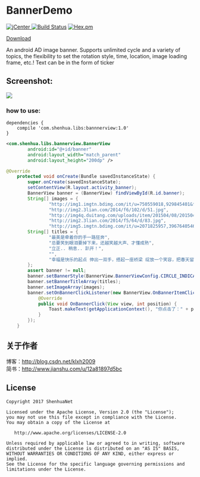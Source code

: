 # BannerDemo
[ ![jCenter](https://img.shields.io/badge/version-1.0-yellowgreen.svg) ](https://dl.bintray.com/shenhuanetos/maven/com/shenhua/libs/bannerview/1.0/)
[![Build Status](https://img.shields.io/travis/rust-lang/rust/master.svg)](https://bintray.com/shenhuanetos/maven/bannnerView)
[![Hex.pm](https://img.shields.io/hexpm/l/plug.svg)](https://www.apache.org/licenses/LICENSE-2.0.html)

[Download](https://github.com/shenhuanet/AndroidOpen/raw/master/--Downloads/BannerDemo.zip)

An android AD image banner. Supports unlimited cycle and a variety of topics, the flexibility to set the rotation style, time, location, image loading frame, etc.!
Text can be in the form of ticker
## Screenshot:
![](https://github.com/shenhuanet/AndroidOpen/blob/master/banner/banner.gif)

### how to use:
```
dependencies {
    compile 'com.shenhua.libs:bannnerview:1.0'
}
```

``` xml
<com.shenhua.libs.bannerview.BannerView
        android:id="@+id/banner"
        android:layout_width="match_parent"
        android:layout_height="200dp" />
```

``` java
@Override
    protected void onCreate(Bundle savedInstanceState) {
        super.onCreate(savedInstanceState);
        setContentView(R.layout.activity_banner);
        BannerView banner = (BannerView) findViewById(R.id.banner);
        String[] images = {
                "http://img1.imgtn.bdimg.com/it/u=750559018,929845401&fm=206&gp=0.jpg",
                "http://img2.3lian.com/2014/f6/102/d/51.jpg",
                "http://img4q.duitang.com/uploads/item/201504/08/20150408H0245_HTGh3.thumb.700_0.jpeg",
                "http://img2.3lian.com/2014/f5/64/d/83.jpg",
                "http://img5.imgtn.bdimg.com/it/u=2071825957,3967640546&fm=21&gp=0.jpg"};
        String[] titles = {
                "最美是牵着你的手一路狂奔",
                "总要笑到眼泪要掉下来，还越笑越大声、才懂成熟",
                "立正.. 稍息.. 趴开！",
                "",
                "幸福是快乐的起点 伸出一双手，搭起一座桥梁 绽放一个笑容，把春天留在身边..."
        };
        assert banner != null;
        banner.setBannerStyle(BannerView.BannerViewConfig.CIRCLE_INDICATOR_TITLE_HORIZONTAL);
        banner.setBannerTitleArray(titles);
        banner.setImageArray(images);
        banner.setOnBannerClickListener(new BannerView.OnBannerItemClickListener() {
            @Override
            public void OnBannerClick(View view, int position) {
                Toast.makeText(getApplicationContext(), "你点击了：" + position, Toast.LENGTH_LONG).show();
            }
        });
    }
```

## 关于作者
博客：http://blog.csdn.net/klxh2009<br>
简书：http://www.jianshu.com/u/12a81897d5bc

## License

    Copyright 2017 ShenhuaNet

    Licensed under the Apache License, Version 2.0 (the "License");
    you may not use this file except in compliance with the License.
    You may obtain a copy of the License at

       http://www.apache.org/licenses/LICENSE-2.0

    Unless required by applicable law or agreed to in writing, software
    distributed under the License is distributed on an "AS IS" BASIS,
    WITHOUT WARRANTIES OR CONDITIONS OF ANY KIND, either express or implied.
    See the License for the specific language governing permissions and
    limitations under the License.